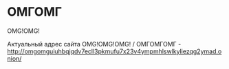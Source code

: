 # ОМГОМГ
OMG!OMG!

Актуальный адрес сайта OMG!OMG!OMG! / ОМГОМГОМГ - http://omgomguiuhbqjqdv7ecll3pkmufu7x23v4ympmhlswlkyliezqg2ymad.onion/
